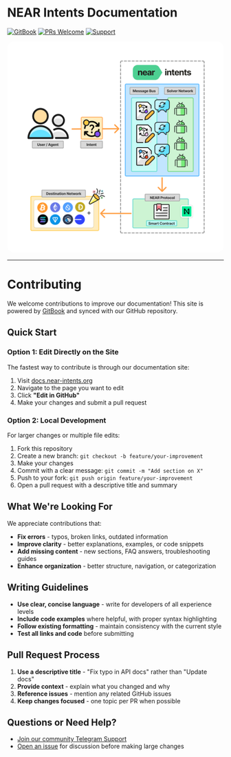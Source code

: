 # NEAR Intents Documentation

[![GitBook](https://img.shields.io/static/v1?message=Documented%20on%20GitBook&logo=gitbook&logoColor=ffffff&label=%20&labelColor=5c5c5c&color=FDA599)](https://gitbook.com/)
[![PRs Welcome](https://img.shields.io/badge/PRs-welcome-brightgreen.svg)](https://github.com/defuse-protocol/docs/pulls)
[![Support](https://img.shields.io/badge/Dev_Support-2CA5E0?style=flat&logo=telegram&logoColor=white)](https://t.me/near_intents)


<img src="../.gitbook/assets/NEAR-Intents-High-Level.png" width="600" style="border-radius: 16px;">



---

# Contributing

We welcome contributions to improve our documentation! This site is powered by [GitBook](https://www.gitbook.com/) and synced with our GitHub repository.

## Quick Start

### Option 1: Edit Directly on the Site
The fastest way to contribute is through our documentation site:
1. Visit [docs.near-intents.org](https://docs.near-intents.org)
2. Navigate to the page you want to edit
3. Click **"Edit in GitHub"** 
4. Make your changes and submit a pull request

### Option 2: Local Development
For larger changes or multiple file edits:
1. Fork this repository
2. Create a new branch: `git checkout -b feature/your-improvement`
3. Make your changes
4. Commit with a clear message: `git commit -m "Add section on X"`
5. Push to your fork: `git push origin feature/your-improvement`
6. Open a pull request with a descriptive title and summary

## What We're Looking For

We appreciate contributions that:
- **Fix errors** - typos, broken links, outdated information
- **Improve clarity** - better explanations, examples, or code snippets
- **Add missing content** - new sections, FAQ answers, troubleshooting guides
- **Enhance organization** - better structure, navigation, or categorization

## Writing Guidelines

- **Use clear, concise language** - write for developers of all experience levels
- **Include code examples** where helpful, with proper syntax highlighting
- **Follow existing formatting** - maintain consistency with the current style
- **Test all links and code** before submitting   

## Pull Request Process

1. **Use a descriptive title** - "Fix typo in API docs" rather than "Update docs"
2. **Provide context** - explain what you changed and why
3. **Reference issues** - mention any related GitHub issues
4. **Keep changes focused** - one topic per PR when possible

## Questions or Need Help?

- [Join our community Telegram Support](https://t.me/near_intents)
- [Open an issue](https://github.com/defuse-protocol/docs/issues) for discussion before making large changes